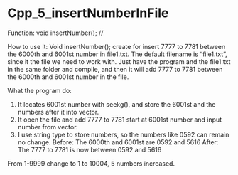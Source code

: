 # Cpp_5_insertNumberInFile

Function: 
	 void insertNumber(); // 

How to use it:
Void insertNumber(); create for insert 7777 to 7781 between the 6000th and 6001st number in file1.txt.
The default filename is “file1.txt”, since it the file we need to work with.
Just have the program and the file1.txt in the same folder and compile, and then it will add 7777 to 7781 between the 6000th and 6001st number in the file.

What the program do: 
1.	It locates 6001st number with seekg(), and store the 6001st and the numbers after it into vector.
2.	It open the file and add 7777 to 7781 start at 6001st number and input number from vector. 
3.	I use string type to store numbers, so the numbers like 0592 can remain no change. 
Before: 
The 6000th and 6001st are 0592 and 5616
After:
The 7777 to 7781 is now between 0592 and 5616

From 1-9999 change to 1 to 10004, 5 numbers increased.

